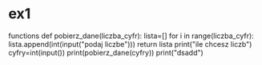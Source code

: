 # ex1
functions
def pobierz_dane(liczba_cyfr):
    lista=[]
    for i in range(liczba_cyfr):
        lista.append(int(input("podaj liczbe")))
    return lista
print("ile chcesz liczb")
cyfry=int(input())
print(pobierz_dane(cyfry))
print("dsadd")
  			
